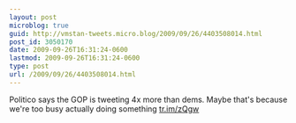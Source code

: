 ```yaml
---
layout: post
microblog: true
guid: http://vmstan-tweets.micro.blog/2009/09/26/4403508014.html
post_id: 3050170
date: 2009-09-26T16:31:24-0600
lastmod: 2009-09-26T16:31:24-0600
type: post
url: /2009/09/26/4403508014.html
---
```

Politico says the GOP is tweeting 4x more than dems. Maybe that's because we're too busy actually doing something [tr.im/zQgw](http://tr.im/zQgw)
